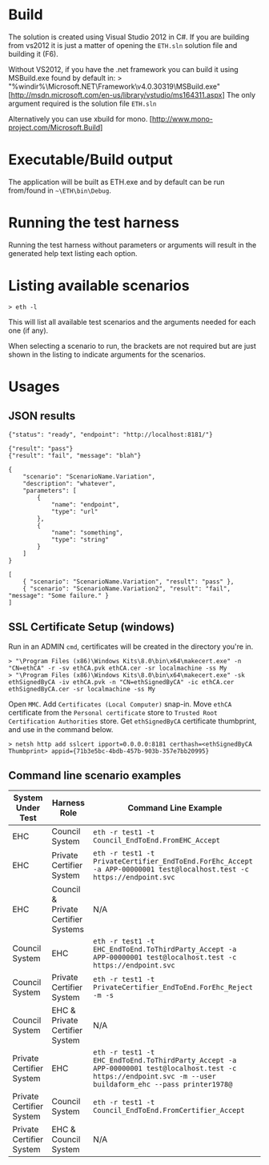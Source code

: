 
# Build

The solution is created using Visual Studio 2012 in C#. If you are building from vs2012 it is just a matter of opening the `ETH.sln` solution file and building it (F6).

Without VS2012, if you have the .net framework you can build it using MSBuild.exe found by default in:
    > "%windir%\Microsoft.NET\Framework\v4.0.30319\MSBuild.exe"
    [http://msdn.microsoft.com/en-us/library/vstudio/ms164311.aspx]
The only argument required is the solution file `ETH.sln`

Alternatively you can use xbuild for mono.
    [http://www.mono-project.com/Microsoft.Build]

# Executable/Build output

The application will be built as ETH.exe and by default can be run from/found in `~\ETH\bin\Debug`.

# Running the test harness

Running the test harness without parameters or arguments will result in the generated help text listing each option.

# Listing available scenarios

    > eth -l

This will list all available test scenarios and the arguments needed for each one (if any).

When selecting a scenario to run, the brackets are not required but are just shown in the listing to indicate arguments for the scenarios.

# Usages
    
## JSON results


    {"status": "ready", "endpoint": "http://localhost:8181/"}

    {"result": "pass"}
    {"result": "fail", "message": "blah"}

    {
        "scenario": "ScenarioName.Variation",
        "description": "whatever",
        "parameters": [
            {
                "name": "endpoint",
                "type": "url"
            },
            {
                "name": "something",
                "type": "string"
            }
        ]
    }

    [
        { "scenario": "ScenarioName.Variation", "result": "pass" },
        { "scenario": "ScenarioName.Variation2", "result": "fail", "message": "Some failure." }
    ]


## SSL Certificate Setup (windows)

Run in an ADMIN `cmd`, certificates will be created in the directory you're in.

    > "\Program Files (x86)\Windows Kits\8.0\bin\x64\makecert.exe" -n "CN=ethCA" -r -sv ethCA.pvk ethCA.cer -sr localmachine -ss My
    > "\Program Files (x86)\Windows Kits\8.0\bin\x64\makecert.exe" -sk ethSignedByCA -iv ethCA.pvk -n "CN=ethSignedByCA" -ic ethCA.cer ethSignedByCA.cer -sr localmachine -ss My

Open `MMC`. Add `Certificates (Local Computer)` snap-in.
Move `ethCA` certificate from the `Personal certificate` store to `Trusted Root Certification Authorities` store.
Get `ethSignedByCA` certificate thumbprint, and use in the command below.

    > netsh http add sslcert ipport=0.0.0.0:8181 certhash=<ethSignedByCA Thumbprint> appid={71b3e5bc-4bdb-457b-903b-357e7bb20995}

## Command line scenario examples


|System Under Test         |Harness Role                        |Command Line Example
|--------------------------|------------------------------------|------------------------
|EHC                       |Council System                      |`eth -r test1 -t Council_EndToEnd.FromEHC_Accept`
|EHC                       |Private Certifier System            |`eth -r test1 -t PrivateCertifier_EndToEnd.ForEhc_Accept -a APP-00000001 test@localhost.test -c https://endpoint.svc`
|EHC                       |Council & Private Certifier Systems |N/A
|Council System            |EHC                                 |`eth -r test1 -t EHC_EndToEnd.ToThirdParty_Accept -a APP-00000001 test@localhost.test -c https://endpoint.svc`
|Council System            |Private Certifier System            |`eth -r test1 -t PrivateCertifier_EndToEnd.ForEhc_Reject -m -s`
|Council System            |EHC & Private Certifier System      |N/A
|Private Certifier System  |EHC                                 |`eth -r test1 -t EHC_EndToEnd.ToThirdParty_Accept -a APP-00000001 test@localhost.test -c https://endpoint.svc -m --user buildaform_ehc --pass printer1978@`
|Private Certifier System  |Council System                      |`eth -r test1 -t Council_EndToEnd.FromCertifier_Accept`
|Private Certifier System  |EHC & Council System                |N/A
